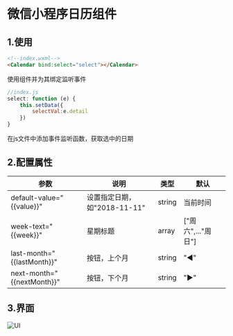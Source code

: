 # 微信小程序日历组件


## 1.使用

```html
<!--index.wxml-->
<Calendar bind:select="select"></Calendar>

```
使用组件并为其绑定监听事件
```javascript
//index.js
select: function (e) {
    this.setData({
        selectVal:e.detail
    })
}

```
在js文件中添加事件监听函数，获取选中的日期

## 2.配置属性
| 参数        | 说明   |  类型  |  默认  |
| --------   | -----  | ----  | ----  |
| default-value="{{value}}" | 设置指定日期，如"2018-11-11" |string|当前时间|
| week-text="{{week}}" | 星期标题 |array|["周六",..."周日"]|
| last-month="{{lastMonth}}" | 按钮，上个月 |string|"◀"|
| next-month="{{nextMonth}}" | 按钮，下个月 |string|"▶"|

## 3.界面
![UI](https://raw.githubusercontent.com/749264345/miniapp-component-calendar/master/ui.png)
